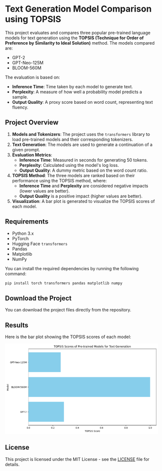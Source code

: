 
# Text Generation Model Comparison using TOPSIS

This project evaluates and compares three popular pre-trained language models for text generation using the **TOPSIS (Technique for Order of Preference by Similarity to Ideal Solution)** method. The models compared are:
- GPT-2
- GPT-Neo-125M
- BLOOM-560M

The evaluation is based on:
- **Inference Time**: Time taken by each model to generate text.
- **Perplexity**: A measure of how well a probability model predicts a sample.
- **Output Quality**: A proxy score based on word count, representing text fluency.

## Project Overview

1. **Models and Tokenizers**: The project uses the `transformers` library to load pre-trained models and their corresponding tokenizers.
2. **Text Generation**: The models are used to generate a continuation of a given prompt.
3. **Evaluation Metrics**: 
   - **Inference Time**: Measured in seconds for generating 50 tokens.
   - **Perplexity**: Calculated using the model's log loss.
   - **Output Quality**: A dummy metric based on the word count ratio.
4. **TOPSIS Method**: The three models are ranked based on their performance using the TOPSIS method, where:
   - **Inference Time** and **Perplexity** are considered negative impacts (lower values are better).
   - **Output Quality** is a positive impact (higher values are better).
5. **Visualization**: A bar plot is generated to visualize the TOPSIS scores of each model.

## Requirements

- Python 3.x
- PyTorch
- Hugging Face `transformers`
- Pandas
- Matplotlib
- NumPy

You can install the required dependencies by running the following command:

```bash
pip install torch transformers pandas matplotlib numpy
```

## Download the Project

You can download the project files directly from the repository.

## Results

Here is the bar plot showing the TOPSIS scores of each model:

![TOPSIS Plot](topsis.png)


## License

This project is licensed under the MIT License - see the [LICENSE](LICENSE) file for details.
